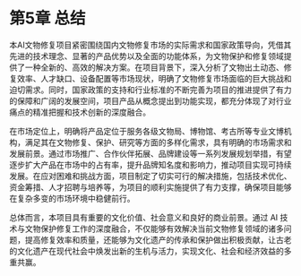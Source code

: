 # 第5章 总结

本AI文物修复项目紧密围绕国内文物修复市场的实际需求和国家政策导向，凭借其先进的技术理念、显著的产品优势以及全面的功能体系，为文物保护和修复领域提供了一种全新的、高效的解决方案。在项目背景下，深入分析了文物出土动态、修复效率、人才缺口、设备配置等市场现状，明确了文物修复市场面临的巨大挑战和迫切需求。同时，国家政策的支持和行业标准的不断完善为项目的推进提供了有力的保障和广阔的发展空间，项目产品从概念提出到功能实现，都充分体现了对行业痛点的精准把握和技术创新的深度融合。

在市场定位上，明确将产品定位于服务各级文物局、博物馆、考古所等专业文博机构，满足其在文物修复、保护、研究等方面的多样化需求，具有明确的市场需求和发展前景。通过市场推广、合作伙伴拓展、品牌建设等一系列发展规划举措，有望逐步扩大产品在市场中的占有率，提升品牌知名度和影响力，推动项目实现可持续发展。在应对困难和挑战方面，项目制定了切实可行的解决措施，包括技术优化、资金筹措、人才招聘与培养等，为项目的顺利实施提供了有力支撑，确保项目能够在复杂多变的市场环境中稳健前行。

总体而言，本项目具有重要的文化价值、社会意义和良好的商业前景。通过 AI 技术与文物保护修复工作的深度融合，不仅能够有效解决当前文物修复领域的诸多问题，提高修复效率和质量，还能够为文化遗产的传承和保护做出积极贡献，让古老的文化遗产在现代社会中焕发出新的生机与活力，实现文化、社会和经济效益的多重共赢。